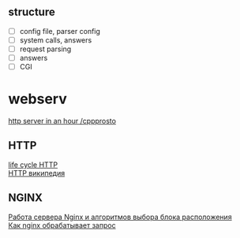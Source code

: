## structure
- [ ] config file, parser config
- [ ] system calls, answers
- [ ] request parsing
- [ ] answers
- [ ]  CGI

# webserv
[http server in an hour /cppprosto](https://www.youtube.com/watch?v=A4y97MTqO6c)  

## HTTP
[life cycle HTTP](https://www.youtube.com/watch?v=8ZKlOD4fRT0)  
[HTTP википедия](https://ru.wikipedia.org/wiki/HTTP#%D0%A1%D1%82%D1%80%D1%83%D0%BA%D1%82%D1%83%D1%80%D0%B0_HTTP-%D1%81%D0%BE%D0%BE%D0%B1%D1%89%D0%B5%D0%BD%D0%B8%D1%8F)  
## NGINX
[Работа сервера Nginx и алгоритмов выбора блока расположения](https://www.digitalocean.com/community/tutorials/understanding-nginx-server-and-location-block-selection-algorithms-ru)  
[Как nginx обрабатывает запрос](https://runebook.dev/ru/docs/nginx/http/request_processing)  
